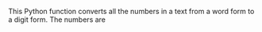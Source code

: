 This Python function converts all the numbers in a text from a word form to a digit form.
The numbers are 

